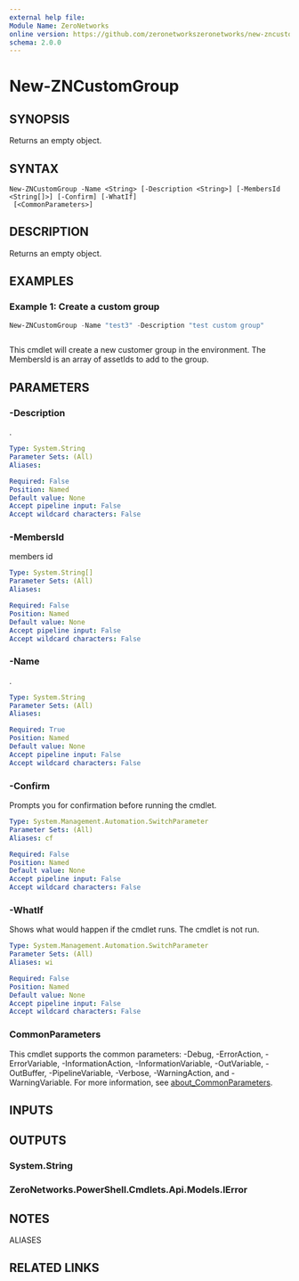 ```yaml
---
external help file:
Module Name: ZeroNetworks
online version: https://github.com/zeronetworkszeronetworks/new-zncustomgroup
schema: 2.0.0
---
```


# New-ZNCustomGroup

## SYNOPSIS
Returns an empty object.

## SYNTAX

```
New-ZNCustomGroup -Name <String> [-Description <String>] [-MembersId <String[]>] [-Confirm] [-WhatIf]
 [<CommonParameters>]
```

## DESCRIPTION
Returns an empty object.

## EXAMPLES

### Example 1: Create a custom group
```powershell
New-ZNCustomGroup -Name "test3" -Description "test custom group"
```

```output

```

This cmdlet will create a new customer group in the environment.
The MembersId is an array of assetIds to add to the group.

## PARAMETERS

### -Description
.

```yaml
Type: System.String
Parameter Sets: (All)
Aliases:

Required: False
Position: Named
Default value: None
Accept pipeline input: False
Accept wildcard characters: False
```

### -MembersId
members id

```yaml
Type: System.String[]
Parameter Sets: (All)
Aliases:

Required: False
Position: Named
Default value: None
Accept pipeline input: False
Accept wildcard characters: False
```

### -Name
.

```yaml
Type: System.String
Parameter Sets: (All)
Aliases:

Required: True
Position: Named
Default value: None
Accept pipeline input: False
Accept wildcard characters: False
```

### -Confirm
Prompts you for confirmation before running the cmdlet.

```yaml
Type: System.Management.Automation.SwitchParameter
Parameter Sets: (All)
Aliases: cf

Required: False
Position: Named
Default value: None
Accept pipeline input: False
Accept wildcard characters: False
```

### -WhatIf
Shows what would happen if the cmdlet runs.
The cmdlet is not run.

```yaml
Type: System.Management.Automation.SwitchParameter
Parameter Sets: (All)
Aliases: wi

Required: False
Position: Named
Default value: None
Accept pipeline input: False
Accept wildcard characters: False
```

### CommonParameters
This cmdlet supports the common parameters: -Debug, -ErrorAction, -ErrorVariable, -InformationAction, -InformationVariable, -OutVariable, -OutBuffer, -PipelineVariable, -Verbose, -WarningAction, and -WarningVariable. For more information, see [about_CommonParameters](http://go.microsoft.com/fwlink/?LinkID=113216).

## INPUTS

## OUTPUTS

### System.String

### ZeroNetworks.PowerShell.Cmdlets.Api.Models.IError

## NOTES

ALIASES

## RELATED LINKS

